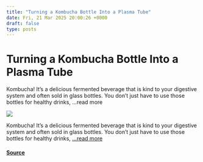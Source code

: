 ```yaml
---
title: "Turning a Kombucha Bottle Into a Plasma Tube"
date: Fri, 21 Mar 2025 20:00:26 +0000
draft: false
type: posts
---
```

# Turning a Kombucha Bottle Into a Plasma Tube





Kombucha! It&#8217;s a delicious fermented beverage that is kind to your digestive system and often sold in glass bottles. You don&#8217;t just have to use those bottles for healthy drinks, &#8230;read more

![](https://hackaday.com/wp-content/uploads/2025/03/DIY-symmetrical-Plasma-Tube-8-4-screenshot.png?w=800)

Kombucha! It’s a delicious fermented beverage that is kind to your digestive system and often sold in glass bottles. You don’t just have to use those bottles for healthy drinks, […read more](https://hackaday.com/2025/03/21/turning-a-kombucha-bottle-into-a-plasma-tube/)

#### [Source](https://hackaday.com/2025/03/21/turning-a-kombucha-bottle-into-a-plasma-tube/)

